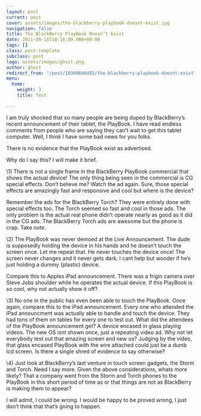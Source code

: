 ```yaml
---
layout: post
current: post
cover: assets/images/the-blackberry-playbook-doesnt-exist.jpg
navigation: false
title: The BlackBerry PlayBook Doesn’t Exist
date: 2011-09-16T10:18:00.000+00:00
tags: []
class: post-template
subclass: post
logo: assets/images/ghost.png
author: ghost
redirect_from: "/post/10300606492/the-blackberry-playbook-doesnt-exist"
menu:
  home:
    weight: 3
    title: Test

---
```

I am truly shocked that so many people are being duped by BlackBerry’s recent announcement of their tablet, the PlayBook. I have read endless comments from people who are saying they can’t wait to get this tablet computer. Well, I think I have some bad news for you folks.

There is no evidence that the PlayBook exist as advertised.

Why do I say this? I will make it brief.

\1) There is not a single frame in the BlackBerry PlayBook commercial that shows the actual device! The only thing being seen in the commercial is CG special effects. Don’t believe me? Watch the ad again. Sure, those special effects are amazingly fast and responsive and cool but where is the device?

Remember the ads for the BlackBerry Torch? They were entirely done with special effects too. The Torch seemed so fast and cool in those ads. The only problem is the actual real phone didn’t operate nearly as good as it did in the CG ads. The BlackBerry Torch ads are awesome but the phone is crap. Take note.

\2) The PlayBook was never demoed at the Live Announcement. The dude is supposedly holding the device in his hands and he doesn’t touch the screen once. Let me repeat that. He never touches the device once! The screen never changes and it never gets dark. I cant help but wonder if he’s just holding a dummy (plastic) device.

Compare this to Apples iPad announcement. There was a frigin camera over Steve Jobs shoulder while he operates the actual device. If this PlayBook is so cool, why not actually show it off?

\3) No one in the public has even been able to touch the PlayBook. Once again, compare this to the iPad announcement. Every one who attended the iPad announcment was actually able to handle and touch the device. They had tons of them on tables for every one to test out. What did the attendees of the PlayBook announcement get? A device encased in glass playing videos. The new OS isnt shown once, just a repeating video ad. Why not let everybody test out that amazing screen and new os? Judging by the video, that glass encased PlayBook with the wire attached could just be a dumb lcd screen. Is there a single shred of evidence to say otherwise?

\4) Just look at BlackBerry’s last venture in touch screen gadgets, the Storm and Torch. Need I say more. Given the above considerations, whats more likely? That a company went from the Storm and Torch phones to the PlayBook in this short period of time as or that things are not as BlackBerry is making them to appear?

I will admit, I could be wrong. I would be happy to be proved wrong, I just don’t think that that’s going to happen.